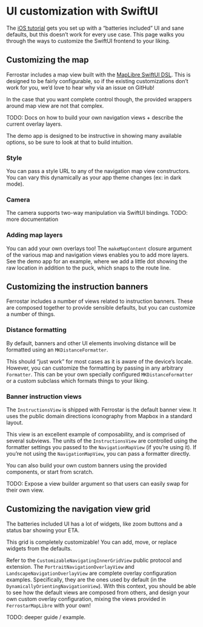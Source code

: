 # UI customization with SwiftUI

The [iOS tutorial](ios-getting-started.md) gets you set up with a “batteries included” UI
and sane defaults,
but this doesn’t work for every use case.
This page walks you through the ways to customize the SwiftUI frontend to your liking.

## Customizing the map

Ferrostar includes a map view built with the
[MapLibre SwiftUI DSL](https://github.com/maplibre/swiftui-dsl).
This is designed to be fairly configurable,
so if the existing customizations don’t work for you,
we’d love to hear why via an issue on GitHub!

In the case that you want complete control though,
the provided wrappers around map view are not that complex.

TODO: Docs on how to build your own navigation views + describe the current overlay layers.

The demo app is designed to be instructive in showing many available options,
so be sure to look at that to build intuition.

### Style

You can pass a style URL to any of the navigation map view constructors.
You can vary this dynamically as your app theme changes (ex: in dark mode).

### Camera

The camera supports two-way manipulation via SwiftUI bindings.
TODO: more documentation

### Adding map layers

You can add your own overlays too!
The `makeMapContent` closure argument of the various map and navigation views
enables you to add more layers.
See the demo app for an example, where we add a little dot showing the raw location
in addition to the puck, which snaps to the route line.

## Customizing the instruction banners

Ferrostar includes a number of views related to instruction banners.
These are composed together to provide sensible defaults,
but you can customize a number of things.

### Distance formatting

By default, banners and other UI elements involving distance will be formatted using an `MKDistanceFormatter`.

This should “just work” for most cases as it is aware of the device’s locale.
However, you can customize the formatting by passing in any arbitrary `Formatter`.
This can be your own specially configured `MKDistanceFormatter` or a custom subclass
which formats things to your liking.

### Banner instruction views

The `InstructionsView` is shipped with Ferrostar is the default banner view.
It uses the public domain directions iconography from Mapbox in a standard layout.

This view is an excellent example of composability, and is comprised of several subviews.
The units of the `InstructionsView` are controlled using the formatter settings
you passed to the `NavigationMapView` (if you’re using it).
If you’re not using the `NavigationMapView`, you can pass a formatter directly.

You can also build your own custom banners using the provided components,
or start from scratch.

TODO: Expose a view builder argument so that users can easily swap for their own view.

## Customizing the navigation view grid

The batteries included UI has a lot of widgets,
like zoom buttons and a status bar showing your ETA.

This grid is completely customizable!
You can add, move, or replace widgets from the defaults.

Refer to the `CustomizableNavigatingInnerGridView` public protocol and extension.
The `PortraitNavigationOverlayView` and `LandscapeNavigationOverlayView`
are complete overlay configuration examples.
Specifically, they are the ones used by default (in the `DynamicallyOrientingNavigationView`).
With this context, you should be able to see how the default views are composed
from others,
and design your own custom overlay configuration,
mixing the views provided in `FerrostarMapLibre` with your own!

TODO: deeper guide / example.